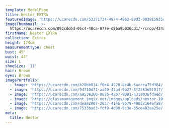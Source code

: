 ```yaml
---
template: ModelPage
title: Nestor EXTRA
featuredImage: 'https://ucarecdn.com/53371734-4974-4962-89d2-903915935d63/'
imageThumbnail: >-
  https://ucarecdn.com/093cdd6d-06c4-48ca-877e-d86a9b036dd1/-/crop/424x495/0,0/-/preview/
firstName: Nestor EXTRA
collection: Extras
height: 174cm
measurementType: chest
bust: 45"
waist: 44"
size: L
shoeSize: '11'
hair: Brown
eyes: Brown
imagePortfolio:
  - image: 'https://ucarecdn.com/b28bb814-f0e4-4928-8c4b-6accea75d384/'
  - image: 'https://ucarecdn.com/94710d71-aa40-42a4-9b27-8f2383e5f017/'
  - image: 'https://ucarecdn.com/a953e260-882b-4207-9001-a31a036fdaed/'
  - image: 'https://glassmanagement.imgix.net/images/uploads/nestor-10.jpg'
  - image: 'https://ucarecdn.com/deaa2907-2637-4146-9579-40038164efa8/'
  - image: 'https://ucarecdn.com/7533bad3-fcf9-4d98-9c3e-35ce402ae25e/'
meta:
  title: Nestor
---
```


